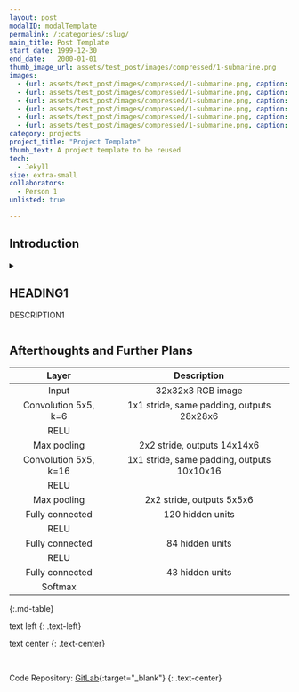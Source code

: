 ```yaml
---
layout: post
modalID: modalTemplate
permalink: /:categories/:slug/
main_title: Post Template
start_date: 1999-12-30
end_date:   2000-01-01
thumb_image_url: assets/test_post/images/compressed/1-submarine.png
images:
  - {url: assets/test_post/images/compressed/1-submarine.png, caption: "", id: test-image-1}
  - {url: assets/test_post/images/compressed/1-submarine.png, caption: "", id: test-image-2}
  - {url: assets/test_post/images/compressed/1-submarine.png, caption: "", id: test-image-3}
  - {url: assets/test_post/images/compressed/1-submarine.png, caption: "", id: test-image-4}
  - {url: assets/test_post/images/compressed/1-submarine.png, caption: "", id: test-image-5}
  - {url: assets/test_post/images/compressed/1-submarine.png, caption: "", id: test-image-6}
category: projects
project_title: "Project Template"
thumb_text: A project template to be reused
tech:
  - Jekyll
size: extra-small
collaborators:
  - Person 1
unlisted: true

---
```


<div class="post-content-markdown">

## Introduction

<details><summary><h2>HEADING1</h2>
  <p>DESCRIPTION1</p>
</summary>

### Goals
### Implementation
### Obstacles
### Results

</details>

## Afterthoughts and Further Plans

| Layer         		|     Description	        					|
|:---------------------:|:---------------------------------------------:|
| Input         		| 32x32x3 RGB image   							|
| Convolution 5x5, k=6  | 1x1 stride, same padding, outputs 28x28x6 	|
| RELU					|												|
| Max pooling	      	| 2x2 stride, outputs 14x14x6 				    |
| Convolution 5x5, k=16 | 1x1 stride, same padding, outputs 10x10x16 	|
| RELU					|												|
| Max pooling	      	| 2x2 stride, outputs 5x5x6 				    |
| Fully connected       | 120 hidden units								|
| RELU					|												|
| Fully connected       | 84 hidden units								|
| RELU					|												|
| Fully connected       | 43 hidden units								|
| Softmax				|             									|
{:.md-table}

text left
{: .text-left}

text center
{: .text-center}

<br>

Code Repository: [GitLab](https://gitlab.com/LinasKo){:target="_blank"}
{: .text-center}

</div>
